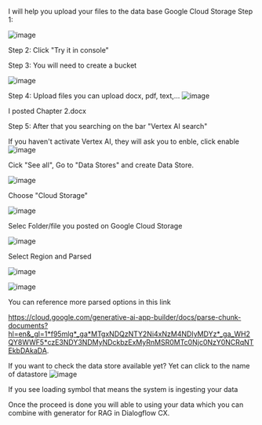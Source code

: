 I will help you upload your files to the data base Google Cloud Storage
Step 1:

![image](https://github.com/user-attachments/assets/bd63640d-49f6-4cb0-a0ba-9d0e722e4e04)

Step 2:
Click "Try it in console"

Step 3:
You will need to create a bucket

![image](https://github.com/user-attachments/assets/a0218865-41f1-41e0-98d4-fbd4e3b9c99e)

Step 4:
Upload files you can upload docx, pdf, text,...
![image](https://github.com/user-attachments/assets/d53913bd-fb9f-4095-9712-afecb972579c)

I posted Chapter 2.docx

Step 5:
After that you searching on the bar "Vertex AI search"

If you haven't activate Vertex AI, they will ask you to enble, click enable
![image](https://github.com/user-attachments/assets/967ebd94-372e-45fa-82d1-01b2828b71ef)


Cick "See all", Go to "Data Stores" and create Data Store.

![image](https://github.com/user-attachments/assets/b2af73ed-bc10-4449-9a47-b10db726e23a)

Choose "Cloud Storage"

![image](https://github.com/user-attachments/assets/9efd30bc-40f5-4dd1-b6bb-9940f319b8a0)

Selec Folder/file you posted on Google Cloud Storage

![image](https://github.com/user-attachments/assets/066b43a6-ccc1-44f6-b007-5f3da9d04d27)

Select Region and Parsed

![image](https://github.com/user-attachments/assets/0659435d-c00a-4423-bcef-7cf7755616c1)

![image](https://github.com/user-attachments/assets/8a5f7d33-b158-403f-a629-9126b953ef67)

You can reference more parsed options in this link

https://cloud.google.com/generative-ai-app-builder/docs/parse-chunk-documents?hl=en&_gl=1*f95mlg*_ga*MTgxNDQzNTY2Ni4xNzM4NDIyMDYz*_ga_WH2QY8WWF5*czE3NDY3NDMyNDckbzExMyRnMSR0MTc0Njc0NzY0NCRqNTEkbDAkaDA.

If you want to check the data store available yet? Yet can click to the name of datastore
![image](https://github.com/user-attachments/assets/85bfa82f-5c14-4f9d-9ebc-8fd41a56b7f4)

If you see loading symbol that means the system is ingesting your data

Once the proceed is done you will able to using your data which you can combine with generator for RAG in Dialogflow CX.

